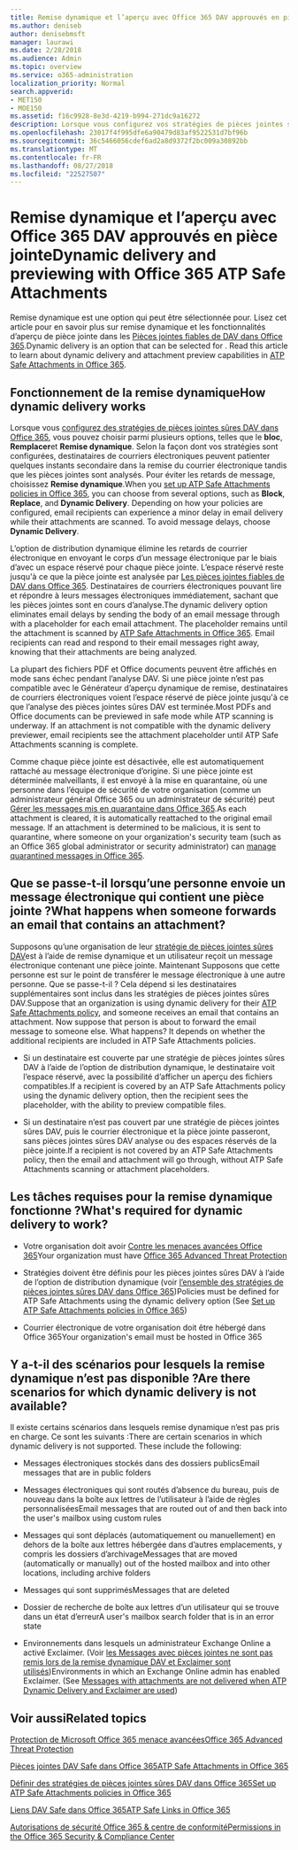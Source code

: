 ```yaml
---
title: Remise dynamique et l’aperçu avec Office 365 DAV approuvés en pièce jointe
ms.author: deniseb
author: denisebmsft
manager: laurawi
ms.date: 2/28/2018
ms.audience: Admin
ms.topic: overview
ms.service: o365-administration
localization_priority: Normal
search.appverid:
- MET150
- MOE150
ms.assetid: f16c9928-8e3d-4219-b994-271dc9a16272
description: Lorsque vous configurez vos stratégies de pièces jointes sûres DAV, vous choisissez remise dynamique afin d’éviter les retards de message et permettent aux utilisateurs d’afficher un aperçu des pièces jointes qui sont analysés.
ms.openlocfilehash: 23017f4f995dfe6a90479d83af9522531d7bf96b
ms.sourcegitcommit: 36c5466056cdef6ad2a8d9372f2bc009a30892bb
ms.translationtype: MT
ms.contentlocale: fr-FR
ms.lasthandoff: 08/27/2018
ms.locfileid: "22527507"
---
```

# <a name="dynamic-delivery-and-previewing-with-office-365-atp-safe-attachments"></a><span data-ttu-id="3aeb9-103">Remise dynamique et l’aperçu avec Office 365 DAV approuvés en pièce jointe</span><span class="sxs-lookup"><span data-stu-id="3aeb9-103">Dynamic delivery and previewing with Office 365 ATP Safe Attachments</span></span>

<span data-ttu-id="3aeb9-p101">Remise dynamique est une option qui peut être sélectionnée pour. Lisez cet article pour en savoir plus sur remise dynamique et les fonctionnalités d’aperçu de pièce jointe dans les [Pièces jointes fiables de DAV dans Office 365](atp-safe-attachments.md).</span><span class="sxs-lookup"><span data-stu-id="3aeb9-p101">Dynamic delivery is an option that can be selected for . Read this article to learn about dynamic delivery and attachment preview capabilities in [ATP Safe Attachments in Office 365](atp-safe-attachments.md).</span></span>
  
## <a name="how-dynamic-delivery-works"></a><span data-ttu-id="3aeb9-106">Fonctionnement de la remise dynamique</span><span class="sxs-lookup"><span data-stu-id="3aeb9-106">How dynamic delivery works</span></span>

<span data-ttu-id="3aeb9-p102">Lorsque vous [configurez des stratégies de pièces jointes sûres DAV dans Office 365](set-up-atp-safe-attachments-policies.md), vous pouvez choisir parmi plusieurs options, telles que le **bloc**, **Remplacer**et **Remise dynamique**. Selon la façon dont vos stratégies sont configurées, destinataires de courriers électroniques peuvent patienter quelques instants secondaire dans la remise du courrier électronique tandis que les pièces jointes sont analysés. Pour éviter les retards de message, choisissez **Remise dynamique**.</span><span class="sxs-lookup"><span data-stu-id="3aeb9-p102">When you [set up ATP Safe Attachments policies in Office 365](set-up-atp-safe-attachments-policies.md), you can choose from several options, such as **Block**, **Replace**, and **Dynamic Delivery**. Depending on how your policies are configured, email recipients can experience a minor delay in email delivery while their attachments are scanned. To avoid message delays, choose **Dynamic Delivery**.</span></span>
  
<span data-ttu-id="3aeb9-p103">L’option de distribution dynamique élimine les retards de courrier électronique en envoyant le corps d’un message électronique par le biais d’avec un espace réservé pour chaque pièce jointe. L’espace réservé reste jusqu'à ce que la pièce jointe est analysée par [Les pièces jointes fiables de DAV dans Office 365](atp-safe-attachments.md). Destinataires de courriers électroniques pouvant lire et répondre à leurs messages électroniques immédiatement, sachant que les pièces jointes sont en cours d’analyse.</span><span class="sxs-lookup"><span data-stu-id="3aeb9-p103">The dynamic delivery option eliminates email delays by sending the body of an email message through with a placeholder for each email attachment. The placeholder remains until the attachment is scanned by [ATP Safe Attachments in Office 365](atp-safe-attachments.md). Email recipients can read and respond to their email messages right away, knowing that their attachments are being analyzed.</span></span>
  
<span data-ttu-id="3aeb9-p104">La plupart des fichiers PDF et Office documents peuvent être affichés en mode sans échec pendant l’analyse DAV. Si une pièce jointe n’est pas compatible avec le Générateur d’aperçu dynamique de remise, destinataires de courriers électroniques voient l’espace réservé de pièce jointe jusqu'à ce que l’analyse des pièces jointes sûres DAV est terminée.</span><span class="sxs-lookup"><span data-stu-id="3aeb9-p104">Most PDFs and Office documents can be previewed in safe mode while ATP scanning is underway. If an attachment is not compatible with the dynamic delivery previewer, email recipients see the attachment placeholder until ATP Safe Attachments scanning is complete.</span></span>
  
<span data-ttu-id="3aeb9-p105">Comme chaque pièce jointe est désactivée, elle est automatiquement rattaché au message électronique d’origine. Si une pièce jointe est déterminée malveillants, il est envoyé à la mise en quarantaine, où une personne dans l’équipe de sécurité de votre organisation (comme un administrateur général Office 365 ou un administrateur de sécurité) peut [Gérer les messages mis en quarantaine dans Office 365](manage-quarantined-messages-and-files.md).</span><span class="sxs-lookup"><span data-stu-id="3aeb9-p105">As each attachment is cleared, it is automatically reattached to the original email message. If an attachment is determined to be malicious, it is sent to quarantine, where someone on your organization's security team (such as an Office 365 global administrator or security administrator) can [manage quarantined messages in Office 365](manage-quarantined-messages-and-files.md).</span></span>
  
## <a name="what-happens-when-someone-forwards-an-email-that-contains-an-attachment"></a><span data-ttu-id="3aeb9-117">Que se passe-t-il lorsqu’une personne envoie un message électronique qui contient une pièce jointe ?</span><span class="sxs-lookup"><span data-stu-id="3aeb9-117">What happens when someone forwards an email that contains an attachment?</span></span>

<span data-ttu-id="3aeb9-p106">Supposons qu’une organisation de leur [stratégie de pièces jointes sûres DAV](set-up-atp-safe-attachments-policies.md)est à l’aide de remise dynamique et un utilisateur reçoit un message électronique contenant une pièce jointe. Maintenant Supposons que cette personne est sur le point de transférer le message électronique à une autre personne. Que se passe-t-il ? Cela dépend si les destinataires supplémentaires sont inclus dans les stratégies de pièces jointes sûres DAV.</span><span class="sxs-lookup"><span data-stu-id="3aeb9-p106">Suppose that an organization is using dynamic delivery for their [ATP Safe Attachments policy](set-up-atp-safe-attachments-policies.md), and someone receives an email that contains an attachment. Now suppose that person is about to forward the email message to someone else. What happens? It depends on whether the additional recipients are included in ATP Safe Attachments policies.</span></span>
  
- <span data-ttu-id="3aeb9-122">Si un destinataire est couverte par une stratégie de pièces jointes sûres DAV à l’aide de l’option de distribution dynamique, le destinataire voit l’espace réservé, avec la possibilité d’afficher un aperçu des fichiers compatibles.</span><span class="sxs-lookup"><span data-stu-id="3aeb9-122">If a recipient is covered by an ATP Safe Attachments policy using the dynamic delivery option, then the recipient sees the placeholder, with the ability to preview compatible files.</span></span>
    
- <span data-ttu-id="3aeb9-123">Si un destinataire n’est pas couvert par une stratégie de pièces jointes sûres DAV, puis le courrier électronique et la pièce jointe passeront, sans pièces jointes sûres DAV analyse ou des espaces réservés de la pièce jointe.</span><span class="sxs-lookup"><span data-stu-id="3aeb9-123">If a recipient is not covered by an ATP Safe Attachments policy, then the email and attachment will go through, without ATP Safe Attachments scanning or attachment placeholders.</span></span>
    
## <a name="whats-required-for-dynamic-delivery-to-work"></a><span data-ttu-id="3aeb9-124">Les tâches requises pour la remise dynamique fonctionne ?</span><span class="sxs-lookup"><span data-stu-id="3aeb9-124">What's required for dynamic delivery to work?</span></span>

- <span data-ttu-id="3aeb9-125">Votre organisation doit avoir [Contre les menaces avancées Office 365](office-365-atp.md)</span><span class="sxs-lookup"><span data-stu-id="3aeb9-125">Your organization must have [Office 365 Advanced Threat Protection](office-365-atp.md)</span></span>
    
- <span data-ttu-id="3aeb9-126">Stratégies doivent être définis pour les pièces jointes sûres DAV à l’aide de l’option de distribution dynamique (voir [l’ensemble des stratégies de pièces jointes sûres DAV dans Office 365](set-up-atp-safe-attachments-policies.md))</span><span class="sxs-lookup"><span data-stu-id="3aeb9-126">Policies must be defined for ATP Safe Attachments using the dynamic delivery option (See [Set up ATP Safe Attachments policies in Office 365](set-up-atp-safe-attachments-policies.md))</span></span>
    
- <span data-ttu-id="3aeb9-127">Courrier électronique de votre organisation doit être hébergé dans Office 365</span><span class="sxs-lookup"><span data-stu-id="3aeb9-127">Your organization's email must be hosted in Office 365</span></span>
    
## <a name="are-there-scenarios-for-which-dynamic-delivery-is-not-available"></a><span data-ttu-id="3aeb9-128">Y a-t-il des scénarios pour lesquels la remise dynamique n’est pas disponible ?</span><span class="sxs-lookup"><span data-stu-id="3aeb9-128">Are there scenarios for which dynamic delivery is not available?</span></span>

<span data-ttu-id="3aeb9-p107">Il existe certains scénarios dans lesquels remise dynamique n’est pas pris en charge. Ce sont les suivants :</span><span class="sxs-lookup"><span data-stu-id="3aeb9-p107">There are certain scenarios in which dynamic delivery is not supported. These include the following:</span></span>
  
- <span data-ttu-id="3aeb9-131">Messages électroniques stockés dans des dossiers publics</span><span class="sxs-lookup"><span data-stu-id="3aeb9-131">Email messages that are in public folders</span></span>
    
- <span data-ttu-id="3aeb9-132">Messages électroniques qui sont routés d’absence du bureau, puis de nouveau dans la boîte aux lettres de l’utilisateur à l’aide de règles personnalisées</span><span class="sxs-lookup"><span data-stu-id="3aeb9-132">Email messages that are routed out of and then back into the user's mailbox using custom rules</span></span>
    
- <span data-ttu-id="3aeb9-133">Messages qui sont déplacés (automatiquement ou manuellement) en dehors de la boîte aux lettres hébergée dans d’autres emplacements, y compris les dossiers d’archivage</span><span class="sxs-lookup"><span data-stu-id="3aeb9-133">Messages that are moved (automatically or manually) out of the hosted mailbox and into other locations, including archive folders</span></span>
    
- <span data-ttu-id="3aeb9-134">Messages qui sont supprimés</span><span class="sxs-lookup"><span data-stu-id="3aeb9-134">Messages that are deleted</span></span>
    
- <span data-ttu-id="3aeb9-135">Dossier de recherche de boîte aux lettres d’un utilisateur qui se trouve dans un état d’erreur</span><span class="sxs-lookup"><span data-stu-id="3aeb9-135">A user's mailbox search folder that is in an error state</span></span>
    
- <span data-ttu-id="3aeb9-p108">Environnements dans lesquels un administrateur Exchange Online a activé Exclaimer. (Voir [les Messages avec pièces jointes ne sont pas remis lors de la remise dynamique DAV et Exclaimer sont utilisés](https://support.microsoft.com/help/4014438/messages-with-attachments-are-not-delivered-when-atp-dynamic-delivery))</span><span class="sxs-lookup"><span data-stu-id="3aeb9-p108">Environments in which an Exchange Online admin has enabled Exclaimer. (See [Messages with attachments are not delivered when ATP Dynamic Delivery and Exclaimer are used](https://support.microsoft.com/help/4014438/messages-with-attachments-are-not-delivered-when-atp-dynamic-delivery))</span></span>
    
## <a name="related-topics"></a><span data-ttu-id="3aeb9-138">Voir aussi</span><span class="sxs-lookup"><span data-stu-id="3aeb9-138">Related topics</span></span>

[<span data-ttu-id="3aeb9-139">Protection de Microsoft Office 365 menace avancées</span><span class="sxs-lookup"><span data-stu-id="3aeb9-139">Office 365 Advanced Threat Protection</span></span>](office-365-atp.md)
  
[<span data-ttu-id="3aeb9-140">Pièces jointes DAV Safe dans Office 365</span><span class="sxs-lookup"><span data-stu-id="3aeb9-140">ATP Safe Attachments in Office 365</span></span>](atp-safe-attachments.md)
  
[<span data-ttu-id="3aeb9-141">Définir des stratégies de pièces jointes sûres DAV dans Office 365</span><span class="sxs-lookup"><span data-stu-id="3aeb9-141">Set up ATP Safe Attachments policies in Office 365</span></span>](set-up-atp-safe-attachments-policies.md)
  
[<span data-ttu-id="3aeb9-142">Liens DAV Safe dans Office 365</span><span class="sxs-lookup"><span data-stu-id="3aeb9-142">ATP Safe Links in Office 365</span></span>](atp-safe-links.md)

[<span data-ttu-id="3aeb9-143">Autorisations de sécurité Office 365 &amp; centre de conformité</span><span class="sxs-lookup"><span data-stu-id="3aeb9-143">Permissions in the Office 365 Security &amp; Compliance Center</span></span>](permissions-in-the-security-and-compliance-center.md)
  

